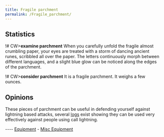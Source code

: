 ```yaml
---
title: Fragile parchment
permalink: /Fragile_parchment/
---
```


## Statistics

!# CW\>**examine parchment**
When you carefully unfold the fragile almost crumbling paper, your eyes
are
treated with a storm of dancing ancient runes, scribbled all over the
paper.
The letters continuously morph between different languages, and a
slight
blue glow can be noticed along the edges of the parchment.

!# CW\>**consider parchment**
It is a fragile parchment.
It weighs a few ounces.

## Opinions

These pieces of parchment can be useful in defending yourself against
lightning based attacks, several [logs](Log "wikilink") exist showing
they can be used very effectively against people using call lightning.


---- [Equipment](Equipment "wikilink") - [Misc
Equipment](Miscellaneous_equipment "wikilink")